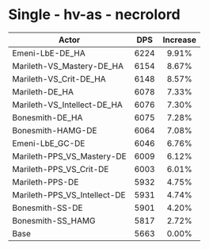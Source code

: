 # Single - hv-as - necrolord
| Actor | DPS | Increase |
|---|:---:|:---:|
|Emeni-LbE-DE_HA|6224|9.91%|
|Marileth-VS_Mastery-DE_HA|6154|8.67%|
|Marileth-VS_Crit-DE_HA|6148|8.57%|
|Marileth-DE_HA|6078|7.33%|
|Marileth-VS_Intellect-DE_HA|6076|7.30%|
|Bonesmith-DE_HA|6075|7.28%|
|Bonesmith-HAMG-DE|6064|7.08%|
|Emeni-LbE_GC-DE|6046|6.76%|
|Marileth-PPS_VS_Mastery-DE|6009|6.12%|
|Marileth-PPS_VS_Crit-DE|6003|6.01%|
|Marileth-PPS-DE|5932|4.75%|
|Marileth-PPS_VS_Intellect-DE|5931|4.74%|
|Bonesmith-SS-DE|5901|4.20%|
|Bonesmith-SS_HAMG|5817|2.72%|
|Base|5663|0.00%|
